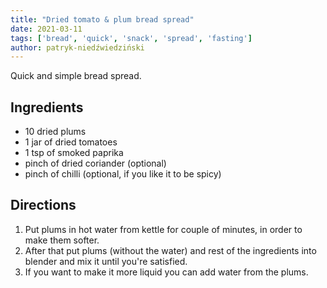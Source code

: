 ```yaml
---
title: "Dried tomato & plum bread spread"
date: 2021-03-11
tags: ['bread', 'quick', 'snack', 'spread', 'fasting']
author: patryk-niedźwiedziński
---
```


Quick and simple bread spread.

## Ingredients

- 10 dried plums
- 1 jar of dried tomatoes
- 1 tsp of smoked paprika
- pinch of dried coriander (optional)
- pinch of chilli (optional, if you like it to be spicy)

## Directions

1. Put plums in hot water from kettle for couple of minutes, in order to make them softer.
2. After that put plums (without the water) and rest of the ingredients into blender and mix it until you're satisfied.
3. If you want to make it more liquid you can add water from the plums.

